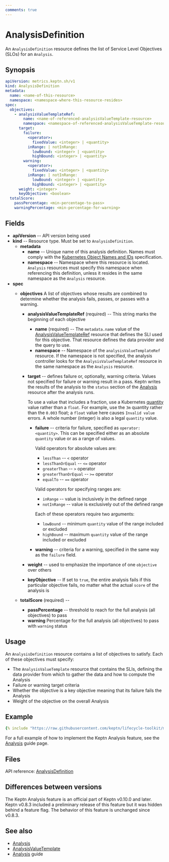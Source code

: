 ```yaml
---
comments: true
---
```


# AnalysisDefinition

An `AnalysisDefinition` resource defines the
list of Service Level Objectives (SLOs) for an `Analysis`.

## Synopsis

```yaml
apiVersion: metrics.keptn.sh/v1
kind: AnalysisDefinition
metadata:
  name: <name-of-this-resource>
  namespace: <namespace-where-this-resource-resides>
spec:
  objectives:
    - analysisValueTemplateRef:
        name: <name-of-referenced-analysisValueTemplate-resource>
        namespace: <namespace-of-referenced-analysisValueTemplate-resource>
      target:
        failure:
          <operator>:
            fixedValue: <integer> | <quantity>
          inRange: | notInRange:
            lowBound: <integer> | <quantity>
            highBound: <integer> | <quantity>
        warning:
          <operator>:
            fixedValue: <integer> | <quantity>
          inRange: | notInRange:
            lowBound: <integer> | <quantity>
            highBound: <integer> | <quantity>
      weight: <integer>
      keyObjective: <boolean>
  totalScore:
    passPercentage: <min-percentage-to-pass>
    warningPercentage: <min-percentage-for-warning>
```

## Fields

- **apiVersion** -- API version being used
- **kind** -- Resource type.
  Must be set to `AnalysisDefinition`.
    - **metadata**
        - **name** -- Unique name of this analysis definition.
          Names must comply with the
          [Kubernetes Object Names and IDs](https://kubernetes.io/docs/concepts/overview/working-with-objects/names/#dns-subdomain-names)
          specification.
        - **namespace** -- Namespace where this resource is located.
          `Analysis` resources must specify this namespace
          when referencing this definition,
          unless it resides in the same namespace as the `Analysis` resource.
- **spec**
    - **objectives**
      A list of objectives whose results are combined
      to determine whether the analysis fails, passes, or passes with a warning.
        - **analysisValueTemplateRef** (required) --
          This string marks the beginning of each objective
            - **name** (required) -- The `metadata.name` value of the
              [AnalysisValueTemplateRef](analysisvaluetemplate.md)
              resource that defines the SLI used for this objective.
              That resource defines the data provider and the query to use.
            - **namespace** --
              Namespace of the `analysisValueTemplateRef` resource.
              If the namespace is not specified,
              the analysis controller looks for the `AnalysisValueTemplateRef` resource
              in the same namespace as the `Analysis` resource.

        - **target** -- defines failure or, optionally, warning criteria.
          Values not specified for failure or warning result in a pass.
          Keptn writes the results of the analysis to the `status` section
          of the
          [Analysis](analysis.md)
          resource after the analysis runs.

            To use a value that includes a fraction, use a Kubernetes
            [quantity](https://kubernetes.io/docs/reference/kubernetes-api/common-definitions/quantity/)
            value rather than a `float`.
            For example, use the `3m` quantity rather than the `0.003` float;
            a `float` value here causes `Invalid value` errors.
            A whole number (integer) is also a legal `quantity` value.

            - **failure** -- criteria for failure, specified as
              `operator: <quantity>`.
              This can be specified either as an absolute `quantity` value
              or as a range of values.

                Valid operators for absolute values are:

                - `lessThan` -- `<` operator
                - `lessThanOrEqual` -- `<=` operator
                - `greaterThan` -- `>` operator
                - `greaterThanOrEqual` -- `>=` operator
                - `equalTo` -- `==` operator

                Valid operators for specifying ranges are:

                - `inRange` -- value is inclusively in the defined range
                - `notInRange` -- value is exclusively out of the defined range

                Each of these operators require two arguments:

                - `lowBound` -- minimum `quantity` value of the range included or excluded
                - `highBound` -- maximum `quantity` value of the range included or excluded

            - **warning** -- criteria for a warning, specified in the same way as the `failure` field.

        - **weight** -- used to emphasize the importance of one `objective` over others
        - **keyObjective** -- If set to `true`, the entire analysis fails if this particular objective fails,
          no matter what the actual `score` of the analysis is

    - **totalScore** (required) --
        - **passPercentage** -- threshold to reach for the full analysis (all objectives) to pass
        - **warning** Percentage
          for the full analysis (all objectives) to pass with  `warning` status

## Usage

An `AnalysisDefinition` resource contains a list of objectives to satisfy.
Each of these objectives must specify:

- The `AnalysisValueTemplate` resource that contains the SLIs,
  defining the data provider from which to gather the data
  and how to compute the Analysis
- Failure or warning target criteria
- Whether the objective is a key objective
  meaning that its failure fails the Analysis
- Weight of the objective on the overall Analysis

## Example

```yaml
{% include "https://raw.githubusercontent.com/keptn/lifecycle-toolkit/main/metrics-operator/config/samples/metrics_v1_analysisdefinition.yaml" %}
```

For a full example of how to implement the Keptn Analysis feature, see the
[Analysis](../../guides/slo.md)
guide page.

## Files

API reference:
[AnalysisDefinition](../api-reference/metrics/v1/index.md#analysisdefinition)

## Differences between versions

The Keptn Analysis feature is an official part of Keptn v0.10.0 and later.
Keptn v0.8.3 included a preliminary release of this feature
but it was hidden behind a feature flag.
The behavior of this feature is unchanged since v0.8.3.

## See also

- [Analysis](analysis.md)
- [AnalysisValueTemplate](analysisvaluetemplate.md)
- [Analysis](../../guides/slo.md) guide
